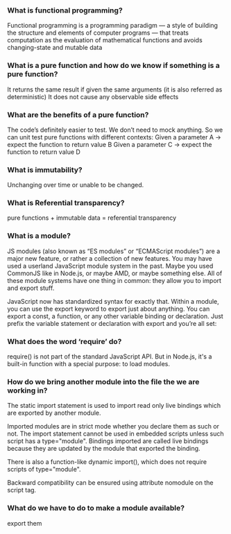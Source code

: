 
### What is functional programming?

Functional programming is a programming paradigm — a style of building the structure and elements of computer programs — that treats computation as the evaluation of mathematical functions and avoids changing-state and mutable data 

### What is a pure function and how do we know if something is a pure function?

It returns the same result if given the same arguments (it is also referred as deterministic)
It does not cause any observable side effects

### What are the benefits of a pure function?

The code’s definitely easier to test. We don’t need to mock anything. So we can unit test pure functions with different contexts:
Given a parameter A → expect the function to return value B
Given a parameter C → expect the function to return value D

### What is immutability?

Unchanging over time or unable to be changed.


### What is Referential transparency?

pure functions + immutable data = referential transparency

<!--https://v8.dev/features/modules  -->
### What is a module?

JS modules (also known as “ES modules” or “ECMAScript modules”) are a major new feature, or rather a collection of new features. You may have used a userland JavaScript module system in the past. Maybe you used CommonJS like in Node.js, or maybe AMD, or maybe something else. All of these module systems have one thing in common: they allow you to import and export stuff.

JavaScript now has standardized syntax for exactly that. Within a module, you can use the export keyword to export just about anything. You can export a const, a function, or any other variable binding or declaration. Just prefix the variable statement or declaration with export and you’re all set:
<!-- stackoverflow -->
### What does the word ‘require’ do?

require() is not part of the standard JavaScript API. But in Node.js, it's a built-in function with a special purpose: to load modules.
<!-- https://developer.mozilla.org/ -->

### How do we bring another module into the file the we are working in?

The static import statement is used to import read only live bindings which are exported by another module.

Imported modules are in strict mode whether you declare them as such or not. The import statement cannot be used in embedded scripts unless such script has a type="module". Bindings imported are called live bindings because they are updated by the module that exported the binding.

There is also a function-like dynamic import(), which does not require scripts of type="module".

Backward compatibility can be ensured using attribute nomodule on the script tag.

### What do we have to do to make a module available?

export them


